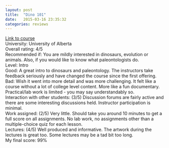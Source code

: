 ```yaml
---
layout: post
title:  "Dino 101"
date:   2015-03-16 23:35:32
categories: reviews
---
```


[Link to course](https://www.coursera.org/course/dino101)  
University: University of Alberta  
Overall rating: 4/5  
Recommended if: You are mildly interested in dinosaurs, evolution or animals. Also, if you would like to know what paleontologists do.  
Level: Intro  
Good: A great intro to dinosaurs and paleontology. The instructors take feedback seriously and have changed the course since the first offering.  
Bad: Wish it went into more detail and was more challenging. It felt like a course without a lot of college level content. More like a fun documentary. Practical/lab work is limited - you may say understandably so.  
Interaction with other students: (3/5) Discussion forums are fairly active and there are some interesting discussions held. Instructor participation is minimal.  
Work assigned: (2/5) Very little. Should take you around 10 minutes to get a full score on all assignments. No lab work, no assignments other than a multiple-choice quiz for each lesson.  
Lectures: (4/5) Well produced and informative. The artwork during the lectures is great too. Some lectures may be a tad bit too long.  
My final score: 99%

